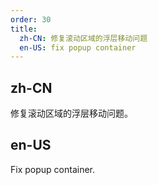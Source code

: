 ```yaml
---
order: 30
title:
  zh-CN: 修复滚动区域的浮层移动问题
  en-US: fix popup container
---
```


## zh-CN

修复滚动区域的浮层移动问题。

## en-US

Fix popup container.
